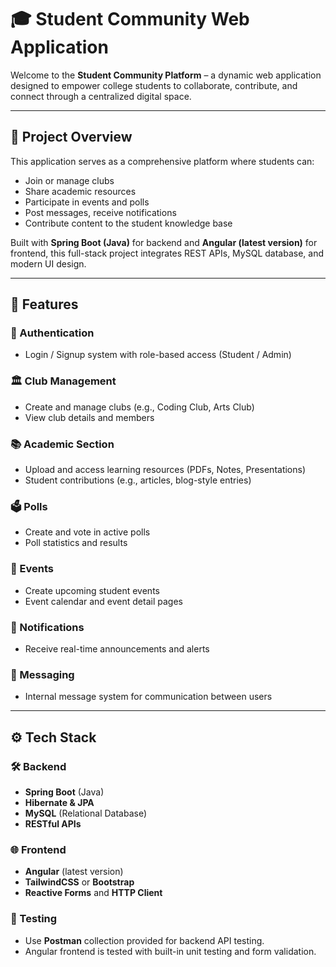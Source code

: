 # 🎓 Student Community Web Application

Welcome to the **Student Community Platform** – a dynamic web application designed to empower college students to collaborate, contribute, and connect through a centralized digital space.

---

## 🚀 Project Overview

This application serves as a comprehensive platform where students can:
- Join or manage clubs
- Share academic resources
- Participate in events and polls
- Post messages, receive notifications
- Contribute content to the student knowledge base

Built with **Spring Boot (Java)** for backend and **Angular (latest version)** for frontend, this full-stack project integrates REST APIs, MySQL database, and modern UI design.

---

## 🧠 Features

### 👤 Authentication
- Login / Signup system with role-based access (Student / Admin)

### 🏛️ Club Management
- Create and manage clubs (e.g., Coding Club, Arts Club)
- View club details and members

### 📚 Academic Section
- Upload and access learning resources (PDFs, Notes, Presentations)
- Student contributions (e.g., articles, blog-style entries)

### 🗳️ Polls
- Create and vote in active polls
- Poll statistics and results

### 📅 Events
- Create upcoming student events
- Event calendar and event detail pages

### 🔔 Notifications
- Receive real-time announcements and alerts

### 💬 Messaging
- Internal message system for communication between users

---

## ⚙️ Tech Stack

### 🛠️ Backend
- **Spring Boot** (Java)
- **Hibernate & JPA**
- **MySQL** (Relational Database)
- **RESTful APIs**

### 🌐 Frontend
- **Angular** (latest version)
- **TailwindCSS** or **Bootstrap**
- **Reactive Forms** and **HTTP Client**

### 🧪 Testing

- Use **Postman** collection provided for backend API testing.
- Angular frontend is tested with built-in unit testing and form validation.


